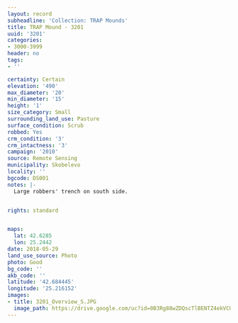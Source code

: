 ```yaml
---
layout: record
subheadline: 'Collection: TRAP Mounds'
title: TRAP Mound - 3201
uuid: '3201'
categories:
- 3000-3999
header: no
tags:
- ''

certainty: Certain
elevation: '490'
max_diameter: '20'
min_diameter: '15'
height: '1'
size_category: Small
surrounding_land_use: Pasture
surface_condition: Scrub
robbed: Yes
crm_condition: '3'
crm_intactness: '3'
campaign: '2010'
source: Remote Sensing
municipality: Skobelevo
locality: ''
bgcode: DS001
notes: |-
  Large robbers' trench on south side.


rights: standard


maps:
  lat: 42.6285
  lon: 25.2442
date: 2018-05-29
land_use_source: Photo
photo: Good
bg_code: ''
akb_code: ''
latitude: '42.684445'
longitude: '25.216152'
images:
- title: 3201_Overview_S.JPG
  image_path: https://drive.google.com/uc?id=0B3Rg88wZDQscTlBENTZ4ekVCUzA
---
```

